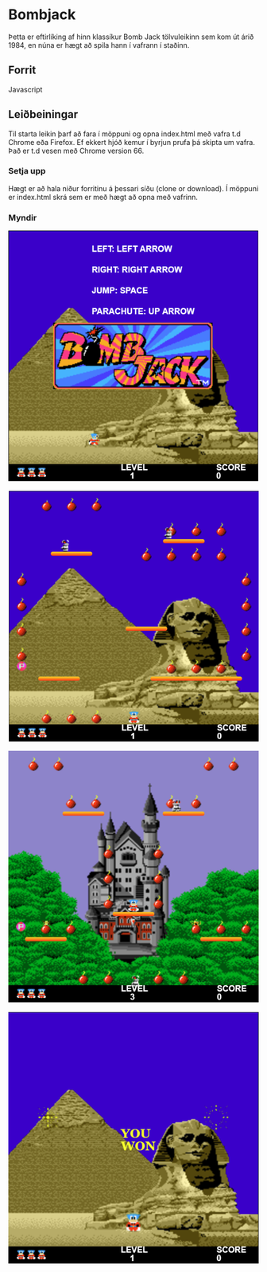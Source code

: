 # Bombjack
Þetta er eftirlíking af hinn klassíkur Bomb Jack  tölvuleikinn sem kom út árið 1984, en núna er hægt að spila hann í vafrann í staðinn. 

## Forrit 
Javascript

## Leiðbeiningar
Til starta leikin þarf að fara í möppuni og opna index.html með vafra t.d Chrome eða Firefox.
Ef ekkert hjóð kemur í byrjun prufa þá skipta um vafra. Það er t.d vesen með Chrome version 66.

### Setja upp
Hægt er að hala niður forritinu á þessari síðu (clone or download). 
Í möppuni er index.html skrá sem er með hægt að opna með vafrinn.

### Myndir

![Alt tag](https://raw.githubusercontent.com/mej3hi/screenshot/master/myndBJ1.PNG)


![Alt tag](https://raw.githubusercontent.com/mej3hi/screenshot/master/myndBJ2.PNG)


![Alt tag](https://raw.githubusercontent.com/mej3hi/screenshot/master/myndBJ3.PNG)


![Alt tag](https://raw.githubusercontent.com/mej3hi/screenshot/master/myndBJ4.PNG)
